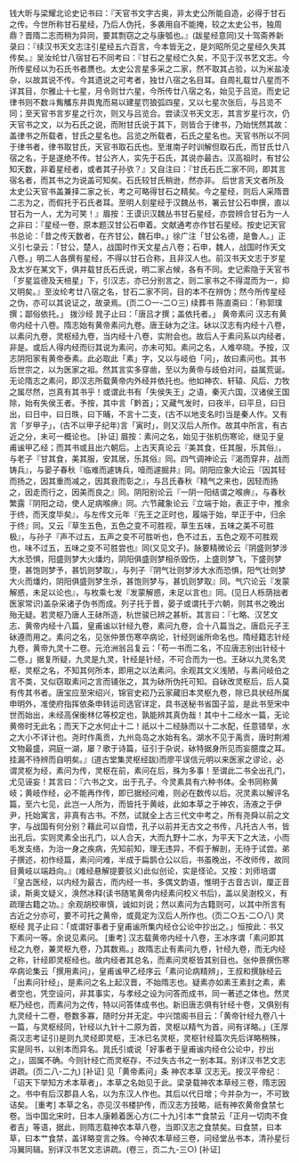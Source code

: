 <!-- { "loadSidebar": true } -->
钱大昕与梁耀北论史记书曰：『天官书文字古奥，非太史公所能自造，必得于甘石之传。今世所称甘石星经，乃后人伪托，多袭用自不能掩，较之太史公书，独周鼎？晋隋二志而稍为异同，要其剽窃之之与康瓠也。』(跋星经意同)又十驾斋养新录曰：『续汉书天文志注引星经五六百言，今本皆无之，是刘昭所见之星经久失其传矣。』吴汝纶廿八宿甘石不同考曰：『甘石之星经亡久矣，不见于汉书艺文志。今所传星经以为石氏书者赝也。太史公言星多采之二家，然不取其占验，以为米盐凌杂，以故其说不传。今其遗说之可考者，独廿八宿之名目耳。自周礼载廿八星而不详其目，尔雅止十七星，月令则廿六星，今所传廿八宿之名，始见于吕览。而史记律书则不数斗觜觿东井舆鬼而易以建星罚狼弧四星，又以七星次张后，与吕览不同；至天官书言岁星之行次，则又与吕览合。尝读汉书天文志，其言岁星行次，仍天官书之文，以为石氏之说，而附甘氏说于其下，则皆合于律书，乃始恍然其故：盖律书之所载者，甘氏之星名也。吕览之所载者，石氏之星名也。天官书所以不同于律书者，律书取甘氏，天官书取石氏也。至淮南子时训解但取石氏，而甘氏廿八宿之名，于是遂绝不传。甘公齐人，实先于石氏，其说亦最古。汉高祖时，有甘公知天数，非着星经者，或者其子孙欤？』又自注曰：『甘氏石氏二家不同，即其言宿名者，而其书之为说盖可知矣。石氏较甘氏稍逊，然亦非。
后世言天文者所及太史公天官书盖兼择二家之长，考之可略得甘石之精矣。今之星经，则后人采隋晋二志为之，而假托于石氏者耳。至明人刻星经于汉魏丛书，署云甘公石申撰，直以甘石为一人，尤为可笑！』眉按：王谟识汉魏丛书甘石星经，亦尝辨合甘石为一人之非曰：『星经一卷，原本题汉甘公石申着。文献通考亦作甘石星经。按史记天官书总论：「昔之传天数者，在齐甘公，魏石申。」徐广注「甘公名德，是鲁人。」正义引七录云：「甘公，楚人，战国时作天文星占八卷；石申，魏人，战国时作天文八卷。」明二人各撰有星经，不得以甘石合称，且非汉人也。前汉书天文志于岁星及太岁在某文下，俱并载甘氏石氏说，明二家占候，各有不同。史记索隐于天官书「岁星监德及天棓星」下，引汉志，亦已分别言之，则二家书之不得混而为一，抑又明矣。』至汝纶考廿八宿之名，甘石二家不同，目的本不在辨伪；然今所传星经之伪，亦可以其说证之，故录焉。(页二○一-二○三)
续葬书
陈直斋曰：「称郭璞撰；鄙俗依托。」
拨沙经
晁子止曰：「唐吕才撰；盖依托者。」
黄帝素问
汉志有黄帝内经十八卷。隋志始有黄帝素问九卷。唐王砅为之注。砅以汉志有内经十八卷，以素问九卷，灵枢经九卷，当内经十八卷，实附会也。故后人于素问系以内经者，非是。或后人得内经而衍其说为素问，亦未可知。素问之名，人难卒晓。予按，汉志阴阳家有黄帝泰素。此必取此「素」字，又以与岐伯「问」，故曰素问也。其书后世宗之，以为医家之祖。然其言实多穿凿，至以为黄帝与歧伯对问，益属荒诞。无论隋志之素问，即汉志所载黄帝内外经并依托也。他如神农、轩辕、风后、力牧之属尽然，岂真有其书乎！或谓此书有「失侯失王」之语，秦灭六国，汉诸侯王国除，始有失侯王者。予按，其中言「黔首」；又藏气发时，曰夜半，曰平旦，曰日出，曰日中，曰日昳，曰下晡，不言十二支，(古不以地支名时)当是秦人作。又有言「岁甲子」，(古不以甲子纪年)言「寅时」，则又汉后人所作。故其中所言，有古近之分，未可一概论也。
[补证]
眉按：素问之名，始见于张机伤寒论，继见于皇甫谧甲乙经；而其书或且出六朝后。上古天真论云『美其食，任其服，乐其俗』，与老子『甘其食，美其服，安其居，乐其俗』同。四气调神论云『渴而穿井，战而铸兵』，与晏子春秋『临难而遽铸兵，噎而遽掘井』同。阴阳应象大论云『因其轻而扬之，因其重而减之，因其衰而彰之』，与吕氏春秋『精气之来也，因轻而扬之，因走而行之，因美而良之』同。阴阳别论云『一阴一阳结谓之喉痹』，与春秋繁露『阴阳之动，使人足病喉痹』同。六节藏象论云『立端于始，表正于中，推余于终，而天度毕矣』，与左传文元年『先王之正时也，履端于始，举正于中，归余于终』同。又云『草生五色，五色之变不可胜视，草生五味，五味之美不可胜极』，与孙子『声不过五，五声之变不可胜听也，色不过五，五色之观不可胜观也，味不过五，五味之变不可胜尝也』同(又见文子)。脉要精微论云『阴盛则梦涉大水恐惧，阳盛则梦大火燔灼，阴阳俱盛则梦相杀毁伤，上盛则梦飞，下盛则梦堕，甚饱则梦予，甚饥则梦取』，与列子『阴气壮则梦涉大水而恐惧，阳气壮则梦大火而燔灼，阴阳俱盛则梦生杀，甚饱则梦与，甚饥则梦取』同。气穴论云『发蒙解惑，未足以论也』，与枚乘七发『发蒙解惑，未足以言也』同。(见日人栎荫拙者医家常识)盖杂采诸子伪书而成。列子托于晋，晏子或谓托于六朝，则其书之晚出殆无疑。若灵枢乃唐人王砅所造，杭世骏已辨之甚析。其言曰：『七略、汉艺文志、黄帝内经十八篇，皇甫谧以针经九卷，素问九卷，合十八篇当之。唐启元子王砅遵而用之。素问之名，见张仲景伤寒卒病论，针经则谧所命名也。隋经籍志针经九卷，黄帝九灵十二卷。元沧洲翁吕复云：「苟一书而二名，不应唐志别出针经十二卷。」据复所疑，九灵是九灵，针经是针经，不可合而为一也。王砅以九灵名灵枢，灵枢之名，不知其何所本，即用之以法素问。余观其文义浅陋，与素问岐伯之言不类，又似窃取素问之言而铺张之，其为砅所伪托可知。自砅改灵枢后，后人莫有传其书者。唐宝应至宋绍兴，锦官史崧乃云家藏旧本灵枢九卷，除已具状经所属申明外，准使府指挥依条申转运司选官详定，具书送秘书省国子监，是此书至宋中世而始出，未经高保衡林亿等校定也，孰能辨其真伪哉！其中十二经水一篇，无论黄帝时无此名；而天下之水何止十二！祇以十二经脉而以十二水配，任意错举，水之大小不详计也。尧时作禹贡，九州岛岛之水始有名。湖水不见于禹贡，唐时荆湘文物最盛，洞庭一湖，屡？歌于诗篇，征引于杂说，砅特据身所见而妄臆度之耳。挂漏不待辨而自明矣。』(道古堂集灵枢经跋)而廖平误信元明以来医家之谬论，必谓灵枢为经，素问为传，灵枢在前，素问在后，殊为多事！至谓此二书全出孔门，尤见诬妄！其言曰：『六书之文，出于孔子。今灵素具有六种书体。全书同称黄岐；黄岐作经，必不能再作传，即已据经问难，则必在数传以后。况灵素以解评名篇，至六七见，此岂一人所为，而皆托于黄岐，此如本草之于神农，汤液之于伊尹，托始寓言，非真有古书。不然，试就全上古三代文中考之，所有尧舜以前之文字，与战国有何分别？藉此可以自悟，孔子以前并无古文之书传，凡托古人书，皆出孔后。实则灵素全出孔门，以人合天，大而九野十二水，为平天下之大法，小而毛发支络，为治一身之疾病，先知前知，理无违异，不假于解剖，无待于试尝。弟子撰述，初作经篇，素问问难，半成于扁鹊仓公以后，书虽晚出，不改师传，故同目黄岐以端趋向。』(难经悬解提要驳义)此似创论，实是怪论。又按：刘师培谓『皇古医经，以内经为最古，而内经一书，多偶文韵语，惟明于古音古训，厘正音读，斯奥文疑义，涣然冰释(读书随笔黄帝内经素问校义书后)，盖以吴澍校义，有疏理古籍之功。』余观胡校审慎，诚如刘说；然以素问为古籍则可，以其中所言有古近之分亦可，要不可托之黄帝，或竟定为汉后人所作也。(页二○五-二○八)
灵枢经
晁子止曰：「或谓好事者于皇甫谧所集内经仓公论中抄出之。」恒按此：书又下素问一等。余说见素问。
[重考]
汉志载黄帝内经十八卷，王冰序谓「素问即其经之九卷，兼灵枢九卷，乃其数焉。」故隋志止有素问九卷，针经九卷，而无内经之称，针经即灵枢经也。故内经者其总名，而素问灵枢皆其别目也。张仲景撰伤寒卒病论集云「撰用素问」，皇甫谧甲乙经序云「素问论病精辨」，王叔和撰脉经云「出素问针经」，是素问之名上起汉晋，不始隋志也。疑素亦如素王素封之素，素者空也，凭空设问，非其事实，与孝经之设为问答而成书，同一著述之体也。然灵枢乃经也，而素问为之传，特以问答体成书也。新旧唐志俱有针经十卷，又俱别有九灵经十二卷，卷数多寡，随时分并无定。中兴馆阁书目云：「黄帝针经九卷八十一篇，与灵枢经同，针经以九针十二原为首，灵枢以精气为首，间有详略。」(王厚斋汉志考证引)是则九灵经即灵枢，王冰已名灵枢，灵枢针经篇次先后详略稍殊，实是同书，以别本而异名。晁氏引或说「好事者于皇甫谧内经仓公论中，抄出之」，固属不确。今则针经亡而灵枢存，不过失古书之一别本耳。别详汉书艺文志讲疏。(页二八-二九)
[补证]
见「黄帝素问」条
神农本草
汉志无。按汉平帝纪：「诏天下举知方术本草者」，本草之名始见于此。梁录载神农本草经三卷，隋志因之。书中有后汉郡县人名，以为东汉人作也。其后以代日增；今并杂为一，不可致诘矣。
[重考]
本草之名，亦见汉书楼护传，而汉志方技略，祇有神农黄帝食禁七卷。当中国北宋时，日本人康赖着医心方(二十九)引本艹食禁云「正月一切肉不食者吉」等语，据此，则隋志载神农本草八卷，当即汉志之食禁矣。曰食禁，曰本草，曰本艹食禁，盖详略变言之殊。今神农本草经三卷，问经堂丛书本，清孙星衍冯翼同辑。别详汉书艺文志讲疏。(卷三，页二九-三○)
[补证]

